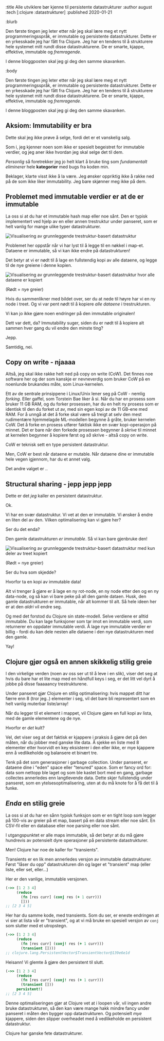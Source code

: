 :title Alle utviklere bør kjenne til persistente datastrukturer
:author august
:tech [:clojure :datastrukturer]
:published 2020-01-21

:blurb

Den første tingen jeg leter etter når jeg skal lære meg et nytt programmeringsspråk, er immutable og persistente datastrukturer. Dette er en yrkesskade jeg har fått fra Clojure. Jeg har en tendens til å strukturere hele systemet mitt rundt disse datastrukturene. De er smarte, kjappe, effektive, immutable og _fremragende_.

I denne bloggposten skal jeg gi deg den samme skavanken.

:body

Den første tingen jeg leter etter når jeg skal lære meg et nytt programmeringsspråk, er immutable og persistente datastrukturer. Dette er en yrkesskade jeg har fått fra Clojure. Jeg har en tendens til å strukturere hele systemet mitt rundt disse datastrukturene. De er smarte, kjappe, effektive, immutable og _fremragende_.

I denne bloggposten skal jeg gi deg den samme skavanken.


## Aksiom: Immutability er bra

Dette skal jeg ikke prøve å selge, fordi det er et vanskelig salg.

Som i, jeg kjenner noen som ikke er spesielt begeistret for immutable verdier, og jeg aner ikke hvordan jeg skal selge det til dem.

_Personlig_ så foretrekker jeg jo helt klart å bruke ting som _fundamentalt eliminerer_ hele **kategorier** med bugs fra koden min.

Beklager, klarte visst ikke å la være. Jeg ønsker oppriktig ikke å rakke ned på de som ikke liker immutability. Jeg bare skjønner meg ikke på dem.

## Problemet med immutable verdier er at de er immutable

La oss si at du har et immutable hash map eller noe sånt. Den er typisk implementert ved hjelp av en eller annen trestruktur under panseret, som er helt vanlig for mange ulike typer datastrukturer.

![Visualisering av grunnleggende trestruktur-basert datastruktur](/images/blogg/the_basic.png)

Problemet her oppstår når vi har lyst til å legge til en nøkkel i map-et. Dataene er immutable, så vi kan ikke endre på datastrukturen!


Det betyr at vi er nødt til å lage en fullstendig kopi av alle dataene, og legge til de nye greiene i denne kopien.

![Visualisering av grunnleggende trestruktur-basert datastruktur hvor alle dataene er kopiert](/images/blogg/complete_clone.png)

(Rødt = nye greier)

Hvis du sammenlikner med bildet over, ser du at nede til høyre har vi en ny node i treet. Og vi var pent nødt til å kopiere _alle dataene_ i trestrukturen. 

Vi kan jo ikke gjøre noen endringer på den immutable originalen!

Dett var dett, da? Immutability suger, siden du er nødt til å kopiere alt sammen hver gang du vil endre den minste ting?

Jepp.

Samtidig, nei.

## Copy on write - njaaaa

Altså, jeg skal ikke rakke helt ned på copy on write (CoW). Det finnes noe software her og der som kanskje er nevneverdig som bruker CoW på en noenlunde brukandes måte, som Linux-kernelen.

Ett av de sentrale prinsippene i Linux/Unix lener seg på CoW - nemlig _forking_. Eller gaffel, som Torstein Bae liker å si. Når du har en prosess som bruker 11 GB RAM, og du forker prosessen, har du en helt ny prosess som er identisk til den du forket ut av, med sin egen kopi av de 11 GB-ene med RAM. For å unngå at det å forke skal være så treigt at selv den mest rudimentære hjemmelagde ML-modellen begynne å gråte, bruker kernelen CoW. Det å forke en prosess utfører faktisk ikke en svær kopi-operasjon på minnet. Det er bare når den forkede prosessen begynner å _skrive_ til minnet at kernelen begynner å kopiere først og _så_ skrive - altså copy on write.

CoW er teknisk sett en type persistent datastruktur.

Men, CoW er best når dataene er mutable. Når dataene dine er immutable hele vegen igjennom, har du et annet valg.

Det andre valget er ..

## Structural sharing - jepp jepp jepp

Dette er det _jeg_ kaller en persistent datastruktur.

Ok.

Vi har en svær datastruktur. Vi vet at den er immutable. Vi ønsker å endre en liten del av den. Vilken optimalisering kan vi gjøre her?

Ser du det enda?

Den gamle datastrukturen _er immutable_. Så vi kan bare gjenbruke den!

![Visualisering av grunnleggende trestruktur-basert datastruktur med kun deler av treet kopiert](/images/blogg/structural_sharing.png)
 
(Rødt = nye greier)

Ser du hva som skjedde?

Hvorfor ta en kopi av immutable data!

Alt vi trenger å gjøre er å lage en ny rot-node, en ny node etter den og en ny data-node, og så kan vi bare peke på all den gamle dataen. Husk, den gamle datastrukturen er immutable, når alt kommer til alt. Så hele ideen her er at den _aldri_ vil endre seg.

Og med det forstod du Clojure sin state-modell. Selve verdiene er alltid immutable. Du kan lage funksjoner som tar imot en immutable verdi, som returnerer en oppdater immutable verdi. Å lage nye immutable verdier er billig - fordi du kan dele nesten alle dataene i den nye datastrukturen med den gamle.


Yay!


## Clojure gjør også en annen skikkelig stilig greie

I den virkelige verden (noen av oss ser ut til å leve i en slik), viser det seg at hvis du bare har et lite map med en håndfull keys i seg, er det litt vel dyrt å jobbe på disse faaaaancy trestrukturene.

Under panseret gjør Clojure en stilig optimalisering: hvis mappet ditt har færre enn 8 (tror jeg..) elementer i seg, vil det bare bli representert som en helt vanlig muterbar liste/array!

Når du legger til et element i mappet, vil Clojure gjøre en full kopi av lista, med de gamle elementene og de nye.

Hvorfor er _det_ kult?

Vel, det viser seg at det faktisk er kjappere i praksis å gjøre det på den måten, når du jobber med ganske lite data. Å sjekke en liste med 8 elementer etter hvorvidt en key eksisterer i den eller ikke, er mye kjappere enn å vedlikeholde og balansere et binært tre.

Tenk på det som generasjoner i garbage collection. Under panseret, er dataene dine i "eden" space eller "tenured" space. Som er fancy ord for: data som nettopp ble laget og som ble kastet bort med en gang, garbage collectes annerledes enn langtlevende data. Dette skjer fullstendig under panseret, som en ytelsesoptimalisering, uten at du må knote for å få det til å funke.

## _Enda_ en stilig greie

La oss si at du har en sånn typisk funksjon som er en tight loop som legger på 100-vis av greier på et map, basert på en data stream eller noe sånt. En CSV-fil eller en database eller noe parsing eller noe sånt.

I utgangspunktet er alle maps immutable, så det betyr at du må gjøre hundrevis av potensielt dyre operasjoner på persistente datastrukturer.

Men! Clojure har noe de kaller for "transients".

Transients er en lik men annerledes versjon av immutable datastrukturer. Først "låser du opp" datastrukturen din og lager et "transient"
 map (eller liste, eller set, eller...)
 
Her er den vanlige, immutable versjonen.

```clojure
(->> [1 2 3 4]
     (reduce
       (fn [res curr] (conj res (+ 1 curr)))
       []))
;; [2 3 4 5]
```

Her har du samme kode, med transients. Som du ser, er eneste endringen at vi sier at lista vår er "transient", og at vi må bruke en spesiell versjon av `conj` som slutter med et utropstegn.


```clojure
(->> [1 2 3 4]
     (reduce
       (fn [res curr] (conj! res (+ 1 curr)))
       (transient [])))
;; clojure.lang.PersistentVector$TransientVector@139e6e1d
```

Heisann! Vi glemte å gjøre den persistent til slutt.

```clojure
(->> [1 2 3 4]
     (reduce
       (fn [res curr] (conj! res (+ 1 curr)))
       (transient []))
     persistent!)
;; [2 3 4 5]
```

Denne optimaliseringen gjør at Clojure vet at i loopen vår, vil ingen andre bruke datastrukturen, så den kan være mange hakk mindre fancy under panseret i måten den bygger opp datastrukturen. Og potensielt _mye_ kjappere, siden den slipper overheadet med å vedlikeholde en persistent datastruktur.

Clojure har ganske fete datastrukturer.

